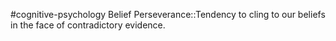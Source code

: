 #cognitive-psychology 
Belief Perseverance::Tendency to cling to our beliefs in the face of contradictory evidence.